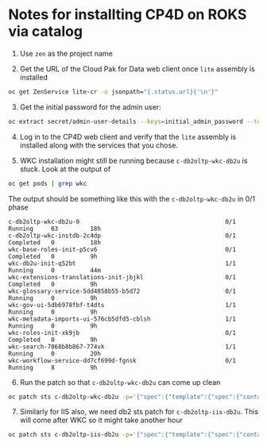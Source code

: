 # Notes for installting CP4D on ROKS via catalog
1. Use `zen` as the project name

2. Get the URL of the Cloud Pak for Data web client once `lite` assembly is installed
```bash
oc get ZenService lite-cr -o jsonpath="{.status.url}{'\n'}"
```

3. Get the initial password for the admin user:
```bash
oc extract secret/admin-user-details --keys=initial_admin_password --to=-
```

4. Log in to the CP4D web client and verify that the `lite` assembly is installed along with the services that you chose.

5. WKC installation might still be running because `c-db2oltp-wkc-db2u` is stuck. Look at the output of
```bash
oc get pods | grep wkc
```
The output should be something like this with the `c-db2oltp-wkc-db2u` in 0/1 phase
```
c-db2oltp-wkc-db2u-0                                         0/1     Running     63         18h
c-db2oltp-wkc-instdb-2c4dp                                   0/1     Completed   0          18h
wkc-base-roles-init-p5cv6                                    0/1     Completed   0          9h
wkc-db2u-init-q52bt                                          1/1     Running     0          44m
wkc-extensions-translations-init-jbjkl                       0/1     Completed   0          9h
wkc-glossary-service-5dd4858b55-b5d72                        0/1     Running     0          9h
wkc-gov-ui-5db6978fbf-t4dts                                  1/1     Running     0          9h
wkc-metadata-imports-ui-576cb5dfd5-cblsh                     1/1     Running     0          9h
wkc-roles-init-xk9jb                                         0/1     Completed   0          9h
wkc-search-7868b8b867-774vk                                  1/1     Running     0          20h
wkc-workflow-service-dd7cf699d-fgnsk                         0/1     Running     8          9h
```

6. Run the patch so that `c-db2oltp-wkc-db2u` can come up clean
```bash
oc patch sts c-db2oltp-wkc-db2u -p='{"spec":{"template":{"spec":{"containers":[{"name":"db2u","tty":false}]}}}}}'
```

7. Similarly for IIS also, we need db2 sts patch for `c-db2oltp-iis-db2u`. This will come after WKC so it might take another hour
```bash
oc patch sts c-db2oltp-iis-db2u -p='{"spec":{"template":{"spec":{"containers":[{"name":"db2u","tty":false}]}}}}}'
```